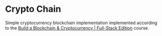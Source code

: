 # Crypto Chain

Simple cryptocurrency blockchain implementation implemented according to the [ Build a Blockchain & Cryptocurrency | Full-Stack Edition](https://www.udemy.com/course/build-blockchain-full-stack/) course.
